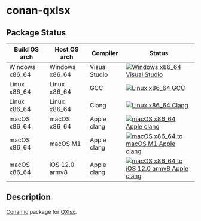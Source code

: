 # conan-qxlsx

## Package Status

| Build OS arch | Host OS arch | Compiler | Status |
|---------------|--------------|----------|--------|
| Windows x86_64 | Windows x86_64 | Visual Studio | [![Windows x86_64 Visual Studio](https://github.com/SpaceIm/conan-qxlsx/actions/workflows/windows-x86_64-msvc.yml/badge.svg?branch=testing%2F1.4.3)](https://github.com/SpaceIm/conan-qxlsx/actions/workflows/windows-x86_64-msvc.yml?query=branch%3Atesting%2F1.4.3) |
| Linux x86_64 | Linux x86_64 | GCC | [![Linux x86_64 GCC](https://github.com/SpaceIm/conan-qxlsx/actions/workflows/linux-x86_64-gcc.yml/badge.svg?branch=testing%2F1.4.3)](https://github.com/SpaceIm/conan-qxlsx/actions/workflows/linux-x86_64-gcc.yml?query=branch%3Atesting%2F1.4.3) |
| Linux x86_64 | Linux x86_64 | Clang | [![Linux x86_64 Clang](https://github.com/SpaceIm/conan-qxlsx/actions/workflows/linux-x86_64-clang.yml/badge.svg?branch=testing%2F1.4.3)](https://github.com/SpaceIm/conan-qxlsx/actions/workflows/linux-x86_64-clang.yml?query=branch%3Atesting%2F1.4.3) |
| macOS x86_64 | macOS x86_64 | Apple clang | [![macOS x86_64 Apple clang](https://github.com/SpaceIm/conan-qxlsx/actions/workflows/macos-x86_64-appleclang.yml/badge.svg?branch=testing%2F1.4.3)](https://github.com/SpaceIm/conan-qxlsx/actions/workflows/macos-x86_64-appleclang.yml?query=branch%3Atesting%2F1.4.3) |
| macOS x86_64 | macOS M1 | Apple clang | [![macOS x86_64 to macOS M1 Apple clang](https://github.com/SpaceIm/conan-qxlsx/actions/workflows/macos-x86_64-macos-m1-appleclang.yml/badge.svg?branch=testing%2F1.4.3)](https://github.com/SpaceIm/conan-qxlsx/actions/workflows/macos-x86_64-macos-m1-appleclang.yml?query=branch%3Atesting%2F1.4.3) |
| macOS x86_64 | iOS 12.0 armv8 | Apple clang | [![macOS x86_64 to iOS 12.0 armv8 Apple clang](https://github.com/SpaceIm/conan-qxlsx/actions/workflows/macos-x86_64-ios12.0-armv8-appleclang.yml/badge.svg?branch=testing%2F1.4.3)](https://github.com/SpaceIm/conan-qxlsx/actions/workflows/macos-x86_64-ios12.0-armv8-appleclang.yml?query=branch%3Atesting%2F1.4.3) |

## Description

[Conan.io](https://conan.io) package for [QXlsx](https://github.com/QtExcel/QXlsx).
